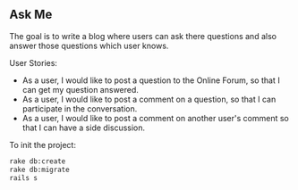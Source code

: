 ## Ask Me

The goal is to write a blog where users can ask there questions and also answer those questions which user knows.

User Stories:

 -  As a user, I would like to post a question to the Online Forum, so that I can get my question answered.
 -  As a user, I would like to post a comment on a question, so that I can participate in the conversation.
 -  As a user, I would like to post a comment on another user's comment so that I can have a side discussion.
 
To init the project:

``` sh 
rake db:create
rake db:migrate
rails s

